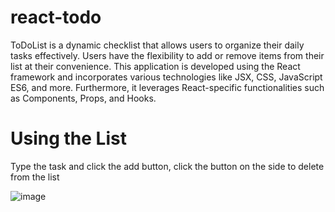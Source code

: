 # react-todo
ToDoList is a dynamic checklist that allows users to organize their daily tasks effectively. Users have the flexibility to add or remove items from their list at their convenience. This application is developed using the React framework and incorporates various technologies like JSX, CSS, JavaScript ES6, and more. Furthermore, it leverages React-specific functionalities such as Components, Props, and Hooks.


# Using the List

Type the task and click the add button, click the button on the side to delete from the list

![image](https://github.com/AashirM2004/react-todo/assets/133847421/f81eae20-2c47-4278-a61d-d774f833b7b4)
